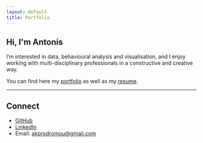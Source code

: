 ```yaml
---
layout: default
title: Portfolio
---
```


## Hi, I'm Antonis

I’m interested in data, behavioural analysis and visualisation, and I enjoy working with multi-disciplinary professionals in a constructive and creative way.

You can find here my [portfolio](./portfolio) as well as my [resume](../Antonis_Prodromou_Resume.pdf).

---

## Connect

- [GitHub](https://github.com/akprodromou)
- [LinkedIn](https://www.linkedin.com/in/antonis-prodromou-535a4436a/)
- Email: akprodromou@gmail.com
